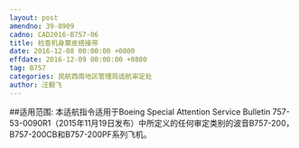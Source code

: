 ```yaml
---
layout: post
amendno: 39-8909
cadno: CAD2016-B757-06
title: 检查机身蒙皮搭接带
date: 2016-12-08 00:00:00 +0800
effdate: 2016-12-09 00:00:00 +0800
tag: B757
categories: 民航西南地区管理局适航审定处
author: 汪毅飞
---
```


##适用范围:
本适航指令适用于Boeing Special Attention Service Bulletin 757-53-0090R1（2015年11月19日发布）中所定义的任何审定类别的波音B757-200，B757-200CB和B757-200PF系列飞机。

